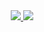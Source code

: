 <div align="center">
  <a href="https://github.com/ArthurKaJL">
  <img height="auto" src="https://github-readme-stats.vercel.app/api?username=ArthurKaJL&show_icons=true&theme=merko&include_all_commits=true&count_private=true&card_width=auto"/>
  <img height="auto" src="https://github-readme-stats.vercel.app/api/top-langs/?username=ArthurKaJL&layout=compact&langs_count=7&theme=merko&card_width=auto"/>
</div>
